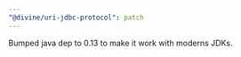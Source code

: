 ```yaml
---
"@divine/uri-jdbc-protocol": patch
---
```


Bumped java dep to 0.13 to make it work with moderns JDKs.
